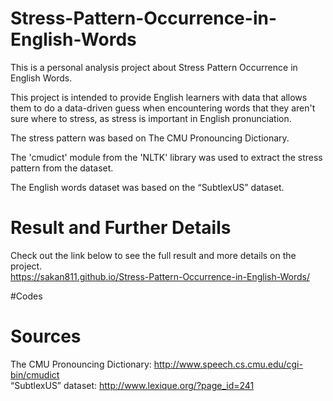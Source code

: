 # Stress-Pattern-Occurrence-in-English-Words
This is a personal analysis project about Stress Pattern Occurrence in English Words.

This project is intended to provide English learners with data that allows them to do a data-driven guess 
when encountering words that they aren't sure where to stress, as stress is important in English pronunciation.  

The stress pattern was based on The CMU Pronouncing Dictionary.   

The 'cmudict' module from the 'NLTK' library was used to extract the stress pattern from the dataset.    

The English words dataset was based on the “SubtlexUS” dataset.     

# Result and Further Details
Check out the link below to see the full result and more details on the project.  
https://sakan811.github.io/Stress-Pattern-Occurrence-in-English-Words/

#Codes


# Sources
The CMU Pronouncing Dictionary: http://www.speech.cs.cmu.edu/cgi-bin/cmudict   
“SubtlexUS” dataset: http://www.lexique.org/?page_id=241  
